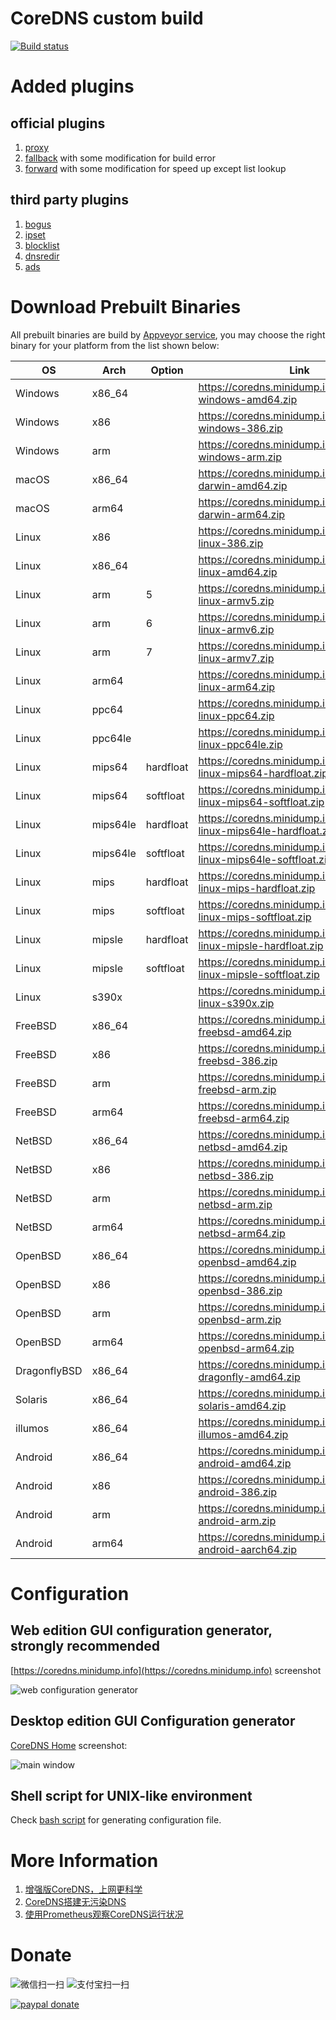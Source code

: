 # CoreDNS custom build

[![Build status](https://ci.appveyor.com/api/projects/status/e2y1n3k3wwiei0bs?svg=true)](https://ci.appveyor.com/project/missdeer/coredns-custom-build)

# Added plugins

## official plugins

1. [proxy](https://github.com/missdeer/proxy) 
2. [fallback](https://github.com/missdeer/fallback) with some modification for build error
3. [forward](https://github.com/coredns/coredns/tree/master/plugin/forward) with some modification for speed up except list lookup

## third party plugins

1. [bogus](https://github.com/missdeer/bogus)
2. [ipset](https://github.com/missdeer/ipset)
3. [blocklist](https://github.com/relekang/coredns-blocklist)
4. [dnsredir](https://github.com/leiless/dnsredir)
5. [ads](https://github.com/c-mueller/ads) 

# Download Prebuilt Binaries

All prebuilt binaries are build by [Appveyor service](https://ci.appveyor.com/project/missdeer/coredns-custom-build), you may choose the right binary for your platform from the list shown below:

| OS           | Arch    | Option     | Link                                                                |
|--------------|---------|--------    |---------------------------------------------------------------------|
| Windows      | x86_64  |            | https://coredns.minidump.info/dl/coredns-windows-amd64.zip             |
| Windows      | x86     |            | https://coredns.minidump.info/dl/coredns-windows-386.zip               |
| Windows      | arm     |            | https://coredns.minidump.info/dl/coredns-windows-arm.zip               |
| macOS        | x86_64  |            | https://coredns.minidump.info/dl/coredns-darwin-amd64.zip              |
| macOS        | arm64   |            | https://coredns.minidump.info/dl/coredns-darwin-arm64.zip              |
| Linux        | x86     |            | https://coredns.minidump.info/dl/coredns-linux-386.zip                 |
| Linux        | x86_64  |            | https://coredns.minidump.info/dl/coredns-linux-amd64.zip               |
| Linux        | arm     |  5         | https://coredns.minidump.info/dl/coredns-linux-armv5.zip               |
| Linux        | arm     |  6         | https://coredns.minidump.info/dl/coredns-linux-armv6.zip               |
| Linux        | arm     |  7         | https://coredns.minidump.info/dl/coredns-linux-armv7.zip               |
| Linux        | arm64   |            | https://coredns.minidump.info/dl/coredns-linux-arm64.zip               |
| Linux        | ppc64   |            | https://coredns.minidump.info/dl/coredns-linux-ppc64.zip               |
| Linux        | ppc64le |            | https://coredns.minidump.info/dl/coredns-linux-ppc64le.zip             |
| Linux        | mips64  |  hardfloat | https://coredns.minidump.info/dl/coredns-linux-mips64-hardfloat.zip    |
| Linux        | mips64  |  softfloat | https://coredns.minidump.info/dl/coredns-linux-mips64-softfloat.zip    |
| Linux        | mips64le|  hardfloat | https://coredns.minidump.info/dl/coredns-linux-mips64le-hardfloat.zip  |
| Linux        | mips64le|  softfloat | https://coredns.minidump.info/dl/coredns-linux-mips64le-softfloat.zip  |
| Linux        | mips    |  hardfloat | https://coredns.minidump.info/dl/coredns-linux-mips-hardfloat.zip      |
| Linux        | mips    |  softfloat | https://coredns.minidump.info/dl/coredns-linux-mips-softfloat.zip      |
| Linux        | mipsle  |  hardfloat | https://coredns.minidump.info/dl/coredns-linux-mipsle-hardfloat.zip    |
| Linux        | mipsle  |  softfloat | https://coredns.minidump.info/dl/coredns-linux-mipsle-softfloat.zip    |
| Linux        | s390x   |            | https://coredns.minidump.info/dl/coredns-linux-s390x.zip               |
| FreeBSD      | x86_64  |            | https://coredns.minidump.info/dl/coredns-freebsd-amd64.zip             |
| FreeBSD      | x86     |            | https://coredns.minidump.info/dl/coredns-freebsd-386.zip               |
| FreeBSD      | arm     |            | https://coredns.minidump.info/dl/coredns-freebsd-arm.zip               |
| FreeBSD      | arm64   |            | https://coredns.minidump.info/dl/coredns-freebsd-arm64.zip             |
| NetBSD       | x86_64  |            | https://coredns.minidump.info/dl/coredns-netbsd-amd64.zip              |
| NetBSD       | x86     |            | https://coredns.minidump.info/dl/coredns-netbsd-386.zip                |
| NetBSD       | arm     |            | https://coredns.minidump.info/dl/coredns-netbsd-arm.zip                |
| NetBSD       | arm64   |            | https://coredns.minidump.info/dl/coredns-netbsd-arm64.zip              |
| OpenBSD      | x86_64  |            | https://coredns.minidump.info/dl/coredns-openbsd-amd64.zip             |
| OpenBSD      | x86     |            | https://coredns.minidump.info/dl/coredns-openbsd-386.zip               |
| OpenBSD      | arm     |            | https://coredns.minidump.info/dl/coredns-openbsd-arm.zip               |
| OpenBSD      | arm64   |            | https://coredns.minidump.info/dl/coredns-openbsd-arm64.zip             |
| DragonflyBSD | x86_64  |            | https://coredns.minidump.info/dl/coredns-dragonfly-amd64.zip           |
| Solaris      | x86_64  |            | https://coredns.minidump.info/dl/coredns-solaris-amd64.zip             |
| illumos      | x86_64  |            | https://coredns.minidump.info/dl/coredns-illumos-amd64.zip             |
| Android      | x86_64  |            | https://coredns.minidump.info/dl/coredns-android-amd64.zip             |
| Android      | x86     |            | https://coredns.minidump.info/dl/coredns-android-386.zip               |
| Android      | arm     |            | https://coredns.minidump.info/dl/coredns-android-arm.zip               |
| Android      | arm64   |            | https://coredns.minidump.info/dl/coredns-android-aarch64.zip           |


# Configuration

## Web edition GUI configuration generator, strongly recommended

[https://coredns.minidump.info](https://coredns.minidump.info) screenshot

![web configuration generator](https://raw.githubusercontent.com/missdeer/coredns_custom_build/master/screenshots/web-configuration-generator.png)

## Desktop edition GUI Configuration generator

[CoreDNS Home](https://github.com/missdeer/corednshome)  screenshot:

![main window](https://raw.githubusercontent.com/missdeer/corednshome/master/screenshots/mainwindow.png)

## Shell script for UNIX-like environment

Check [bash script](https://gist.github.com/missdeer/5c7c82b5b67f8afb41cfd43d51b82c2d) for generating configuration file. 

# More Information

1. [增强版CoreDNS，上网更科学](https://blog.minidump.info/2019/12/enhanced-coredns/)
2. [CoreDNS搭建无污染DNS](https://blog.minidump.info/2019/07/coredns-no-dns-poisoning/)
3. [使用Prometheus观察CoreDNS运行状况](https://blog.minidump.info/2020/03/prometheus-for-coredns/)

# Donate

![微信扫一扫](https://raw.githubusercontent.com/missdeer/corednshome/master/src/res/wepay.jpg)  ![支付宝扫一扫](https://raw.githubusercontent.com/missdeer/corednshome/master/src/res/alipay.jpg)

[![paypal donate](https://raw.githubusercontent.com/missdeer/corednshome/master/paypal-donate.png)](https://www.paypal.me/dfordsoft/)
